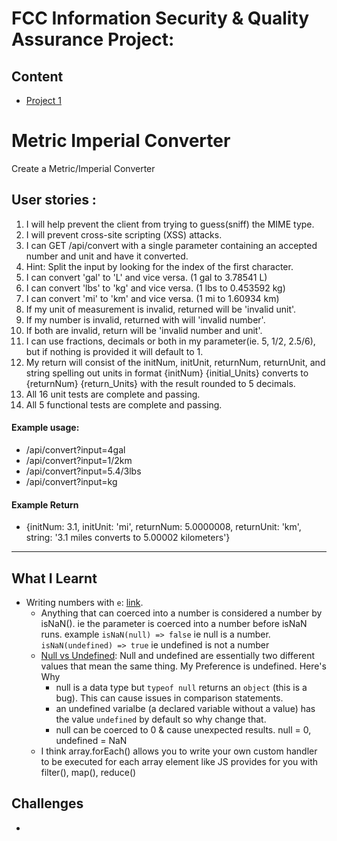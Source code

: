
# FCC Information Security & Quality Assurance Project:

## Content
- [Project 1](#metric-imperial-converter)


# Metric Imperial Converter

Create a Metric/Imperial Converter

## User stories :

1. I will help prevent the client from trying to guess(sniff) the MIME type.
2. I will prevent cross-site scripting (XSS) attacks.
3. I can GET /api/convert with a single parameter containing an accepted number and unit and have it converted.
4. Hint: Split the input by looking for the index of the first character.
5. I can convert 'gal' to 'L' and vice versa. (1 gal to 3.78541 L)
6. I can convert 'lbs' to 'kg' and vice versa. (1 lbs to 0.453592 kg)
7. I can convert 'mi' to 'km' and vice versa. (1 mi to 1.60934 km)
8. If my unit of measurement is invalid, returned will be 'invalid unit'.
9. If my number is invalid, returned with will 'invalid number'.
10. If both are invalid, return will be 'invalid number and unit'.
11. I can use fractions, decimals or both in my parameter(ie. 5, 1/2, 2.5/6), but if nothing is provided it will default to 1.
12. My return will consist of the initNum, initUnit, returnNum, returnUnit, and string spelling out units in format {initNum} {initial_Units} converts to {returnNum} {return_Units} with the result rounded to 5 decimals.
13. All 16 unit tests are complete and passing.
14. All 5 functional tests are complete and passing.

#### Example usage:
- /api/convert?input=4gal
- /api/convert?input=1/2km
- /api/convert?input=5.4/3lbs
- /api/convert?input=kg

#### Example Return
- {initNum: 3.1, initUnit: 'mi', returnNum: 5.0000008, returnUnit: 'km', string: '3.1 miles converts to 5.00002 kilometers'}

***

## What I Learnt
- Writing numbers with `e`: [link](https://javascript.info/number).
  - Anything that can coerced into a number is considered a number by isNaN(). ie the parameter is coerced into a number before isNaN runs. example `isNaN(null) => false` ie null is a number. `isNaN(undefined) => true` ie undefined is not a number
  - [Null vs Undefined](https://stackoverflow.com/questions/6604749/what-reason-is-there-to-use-null-instead-of-undefined-in-javascript): Null and undefined are essentially two different values that mean the same thing. My Preference is undefined. Here's Why
    - null is a data type but `typeof null` returns an `object` (this is a bug). This can cause issues in comparison statements.
    - an undefined varialbe (a declared variable without a value) has the value `undefined` by default so why change that.
    - null can be coerced to 0 & cause unexpected results. null = 0, undefined = NaN
  - I think array.forEach() allows you to write your own custom handler to be executed for each array element like JS provides for you with filter(), map(), reduce()


## Challenges
-
